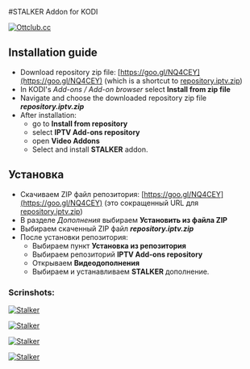 #STALKER Addon for KODI

[![Ottclub.cc](https://raw.githubusercontent.com/kodi-iptv-addons/kodi-iptv-addons/master/script.video.iptv.stalker/resources/icon.png)](#)



## Installation guide

* Download repository zip file: [https://goo.gl/NQ4CEY](https://goo.gl/NQ4CEY) (which is a shortcut to [repository.iptv.zip](https://raw.githubusercontent.com/dmitry-vinogradov/kodi-iptv-addons/master/repository.iptv.zip))
* In KODI's _Add-ons / Add-on browser_ select **Install from zip file**
* Navigate and choose the downloaded repository zip file **_repository.iptv.zip_**
* After installation: 
    * go to **Install from repository**
    * select **IPTV Add-ons repository**
    * open **Video Addons**
    * Select and install **STALKER** addon.
    
## Установка

* Скачиваем ZIP файл репозитория: [https://goo.gl/NQ4CEY](https://goo.gl/NQ4CEY) (это сокращенный URL для [repository.iptv.zip](https://raw.githubusercontent.com/dmitry-vinogradov/kodi-iptv-addons/master/repository.iptv.zip))
* В разделе _Дополнения_ выбираем **Установить из файла ZIP**
* Выбираем скаченный ZIP файл **_repository.iptv.zip_**
* После установки репозитория: 
    * Выбираем пункт **Установка из репозитория**
    * Выбираем репозиторий **IPTV Add-ons repository**
    * Открываем **Видеодополнения**
    * Выбираем и устанавливаем **STALKER** дополнение.

### Scrinshots:



[![Stalker](https://raw.githubusercontent.com/kodi-iptv-addons/kodi-iptv-addons/master/screenshot_01.png)](#)



[![Stalker](https://raw.githubusercontent.com/kodi-iptv-addons/kodi-iptv-addons/master/screenshot_02.png)](#)



[![Stalker](https://raw.githubusercontent.com/kodi-iptv-addons/kodi-iptv-addons/master/screenshot_03.png)](#)



[![Stalker](https://raw.githubusercontent.com/kodi-iptv-addons/kodi-iptv-addons/master/screenshot_04.png)](#)